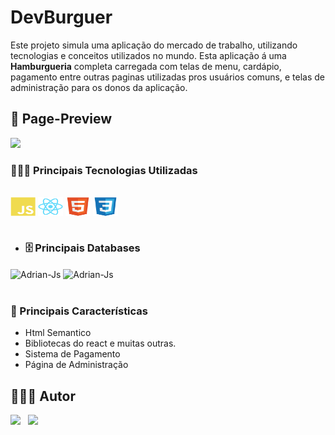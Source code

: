

# DevBurguer

Este projeto simula uma aplicação do mercado de trabalho, utilizando tecnologias e conceitos utilizados no mundo. Esta aplicação á uma **Hamburgueria** completa carregada com telas de menu, cardápio, 
pagamento entre outras paginas utilizadas pros usuários comuns, e telas de administração para os donos da aplicação.
## 📸 Page-Preview

<img src="Front-end/src/assets/preview-web">
<br>

### 👩🏻‍💻 Principais Tecnologias Utilizadas


<div style="display: inline_block"><br>
  <img align="center" alt="Adrian-Js" height="30" width="40" src="https://raw.githubusercontent.com/devicons/devicon/master/icons/javascript/javascript-plain.svg">
  <img align="center" alt="Adrian-React" height="30" width="40" src="https://raw.githubusercontent.com/devicons/devicon/master/icons/react/react-original.svg">
  <img align="center" alt="Adrian-HTML" height="30" width="40" src="https://raw.githubusercontent.com/devicons/devicon/master/icons/html5/html5-original.svg">
  <img align="center" alt="Adrian-CSS" height="30" width="40" src="https://raw.githubusercontent.com/devicons/devicon/master/icons/css3/css3-original.svg">
</div>

<br>

- ### 🗄️ Principais Databases
<div>
  <img align="center" alt="Adrian-Js" height="30" width="40" src="https://cdn.jsdelivr.net/gh/devicons/devicon@latest/icons/mongodb/mongodb-original-wordmark.svg">
 <img align="center" alt="Adrian-Js" height="30" width="40" src="https://cdn.jsdelivr.net/gh/devicons/devicon@latest/icons/postgresql/postgresql-original-wordmark.svg">
</div>
<br>

### 🚀 Principais Características

- Html Semantico
- Bibliotecas do react e muitas outras.
- Sistema de Pagamento
- Página de Administração

## 👩🏻‍💻 Autor

[![](https://img.shields.io/badge/GitHub-181717.svg?style=for-the-badge&logo=GitHub&logoColor=white)](https://www.github.com/AdrianPGM)&nbsp;&nbsp;
[![](https://img.shields.io/badge/LinkedIn-0A66C2.svg?style=for-the-badge&logo=LinkedIn&logoColor=white)](https://www.linkedin.com/in/adrian-matheus/)&nbsp;&nbsp;
